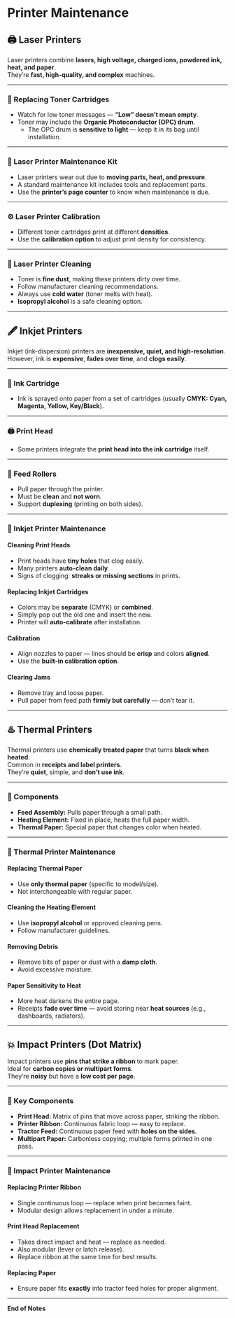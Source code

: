 # Printer Maintenance

## 🖨️ Laser Printers

Laser printers combine **lasers, high voltage, charged ions, powdered ink, heat, and paper**.  
They’re **fast, high-quality, and complex** machines.

---

### 🔄 Replacing Toner Cartridges
- Watch for low toner messages — **“Low” doesn’t mean empty**.
- Toner may include the **Organic Photoconductor (OPC) drum**.
  - The OPC drum is **sensitive to light** — keep it in its bag until installation.

---

### 🧰 Laser Printer Maintenance Kit
- Laser printers wear out due to **moving parts, heat, and pressure**.
- A standard maintenance kit includes tools and replacement parts.
- Use the **printer’s page counter** to know when maintenance is due.

---

### ⚙️ Laser Printer Calibration
- Different toner cartridges print at different **densities**.
- Use the **calibration option** to adjust print density for consistency.

---

### 🧼 Laser Printer Cleaning
- Toner is **fine dust**, making these printers dirty over time.
- Follow manufacturer cleaning recommendations.
- Always use **cold water** (toner melts with heat).
- **Isopropyl alcohol** is a safe cleaning option.

---

## 🖋️ Inkjet Printers

Inkjet (ink-dispersion) printers are **inexpensive, quiet, and high-resolution**.  
However, ink is **expensive**, **fades over time**, and **clogs easily**.

---

### 🧩 Ink Cartridge
- Ink is sprayed onto paper from a set of cartridges (usually **CMYK: Cyan, Magenta, Yellow, Key/Black**).

---

### 🖨️ Print Head
- Some printers integrate the **print head into the ink cartridge** itself.

---

### 📄 Feed Rollers
- Pull paper through the printer.
- Must be **clean** and **not worn**.
- Support **duplexing** (printing on both sides).

---

### 🧰 Inkjet Printer Maintenance

#### Cleaning Print Heads
- Print heads have **tiny holes** that clog easily.
- Many printers **auto-clean daily**.
- Signs of clogging: **streaks or missing sections** in prints.

#### Replacing Inkjet Cartridges
- Colors may be **separate** (CMYK) or **combined**.
- Simply pop out the old one and insert the new.
- Printer will **auto-calibrate** after installation.

#### Calibration
- Align nozzles to paper — lines should be **crisp** and colors **aligned**.
- Use the **built-in calibration option**.

#### Clearing Jams
- Remove tray and loose paper.
- Pull paper from feed path **firmly but carefully** — don’t tear it.

---

## ♨️ Thermal Printers

Thermal printers use **chemically treated paper** that turns **black when heated**.  
Common in **receipts and label printers**.  
They’re **quiet**, simple, and **don’t use ink**.

---

### 🧱 Components
- **Feed Assembly:** Pulls paper through a small path.
- **Heating Element:** Fixed in place, heats the full paper width.
- **Thermal Paper:** Special paper that changes color when heated.

---

### 🧰 Thermal Printer Maintenance

#### Replacing Thermal Paper
- Use **only thermal paper** (specific to model/size).
- Not interchangeable with regular paper.

#### Cleaning the Heating Element
- Use **isopropyl alcohol** or approved cleaning pens.
- Follow manufacturer guidelines.

#### Removing Debris
- Remove bits of paper or dust with a **damp cloth**.
- Avoid excessive moisture.

#### Paper Sensitivity to Heat
- More heat darkens the entire page.
- Receipts **fade over time** — avoid storing near **heat sources** (e.g., dashboards, radiators).

---

## 💥 Impact Printers (Dot Matrix)

Impact printers use **pins that strike a ribbon** to mark paper.  
Ideal for **carbon copies or multipart forms**.  
They’re **noisy** but have a **low cost per page**.

---

### 🧩 Key Components
- **Print Head:** Matrix of pins that move across paper, striking the ribbon.
- **Printer Ribbon:** Continuous fabric loop — easy to replace.
- **Tractor Feed:** Continuous paper feed with **holes on the sides**.
- **Multipart Paper:** Carbonless copying; multiple forms printed in one pass.

---

### 🧰 Impact Printer Maintenance

#### Replacing Printer Ribbon
- Single continuous loop — replace when print becomes faint.
- Modular design allows replacement in under a minute.

#### Print Head Replacement
- Takes direct impact and heat — replace as needed.
- Also modular (lever or latch release).
- Replace ribbon at the same time for best results.

#### Replacing Paper
- Ensure paper fits **exactly** into tractor feed holes for proper alignment.

---

**End of Notes**
